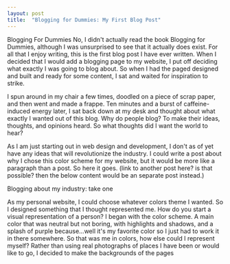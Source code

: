 ```yaml
---
layout: post
title:  "Blogging for Dummies: My First Blog Post"
---
```

Blogging For Dummies
No, I didn't actually read the book Blogging for Dummies, although I was unsurprised to see that it actually does exist. For all that I enjoy writing, this is the first blog post I have ever written. When I decided that I would add a blogging page to my website, I put off deciding what exactly I was going to blog about. So when I had the paged designed and built and ready for some content, I sat and waited for inspiration to strike.

I spun around in my chair a few times, doodled on a piece of scrap paper, and then went and made a frappe. Ten minutes and a burst of caffeine-induced energy later, I sat back down at my desk and thought about what exactly I wanted out of this blog. Why do people blog? To make their ideas, thoughts, and opinions heard. So what thoughts did I want the world to hear?

As I am just starting out in web design and development, I don't as of yet have any ideas that will revolutionize the industry. I could write a post about why I chose this color scheme for my website, but it would be more like a paragraph than a post. So here it goes. (link to another post here? is that possible? then the below content would be an separate post instead.)

Blogging about my industry: take one

As my personal website, I could choose whatever colors theme I wanted. So I designed something that I thought represented me. How do you start a visual representation of a person? I began with the color scheme. A main color that was neutral but not boring, with highlights and shadows, and a splash of purple because...well it's my favorite color so I just had to work it in there somewhere. So that was me in colors, how else could I represent myself? Rather than using real photographs of places I have been or would like to go, I decided to make the backgrounds of the pages
